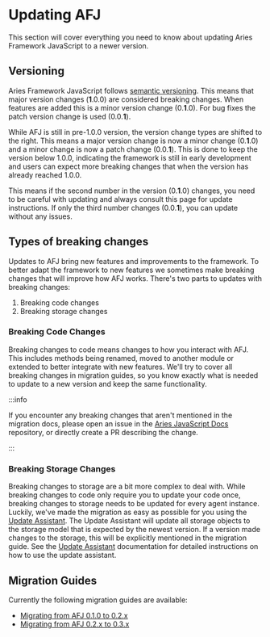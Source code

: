 # Updating AFJ

This section will cover everything you need to know about updating Aries Framework JavaScript to a newer version.

## Versioning

Aries Framework JavaScript follows [semantic versioning](https://semver.org/). This means that major version changes (**1**.0.0) are considered breaking changes. When features are added this is a minor version change (0.**1**.0). For bug fixes the patch version change is used (0.0.**1**).

While AFJ is still in pre-1.0.0 version, the version change types are shifted to the right. This means a major version change is now a minor change (0.**1**.0) and a minor change is now a patch change (0.0.**1**). This is done to keep the version below 1.0.0, indicating the framework is still in early development and users can expect more breaking changes that when the version has already reached 1.0.0.

This means if the second number in the version (0.**1**.0) changes, you need to be careful with updating and always consult this page for update instructions. If only the third number changes (0.0.**1**), you can update without any issues.

## Types of breaking changes

Updates to AFJ bring new features and improvements to the framework. To better adapt the framework to new features we sometimes make breaking changes that will improve how AFJ works. There's two parts to updates with breaking changes:

1. Breaking code changes
2. Breaking storage changes

### Breaking Code Changes

Breaking changes to code means changes to how you interact with AFJ. This includes methods being renamed, moved to another module or extended to better integrate with new features. We'll try to cover all breaking changes in migration guides, so you know exactly what is needed to update to a new version and keep the same functionality.

:::info

If you encounter any breaking changes that aren't mentioned in the migration docs, please open an issue in the [Aries JavaScript Docs](https://github.com/hyperledger/aries-javascript-docs/issues) repository, or directly create a PR describing the change.

:::

### Breaking Storage Changes

Breaking changes to storage are a bit more complex to deal with. While breaking changes to code only require you to update your code once, breaking changes to storage needs to be updated for every agent instance. Luckily, we've made the migration as easy as possible for you using the [Update Assistant](./update-assistant.md). The Update Assistant will update all storage objects to the storage model that is expected by the newest version. If a version made changes to the storage, this will be explicitly mentioned in the migration guide. See the [Update Assistant](/guides/updating/update-assistant.md) documentation for detailed instructions on how to use the update assistant.

## Migration Guides

Currently the following migration guides are available:

- [Migrating from AFJ 0.1.0 to 0.2.x](./versions/0.1-to-0.2.md)
- [Migrating from AFJ 0.2.x to 0.3.x](./versions/0.2-to-0.3.md)
